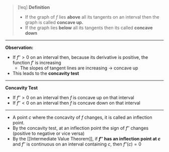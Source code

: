 >[!eq] **Definition**
>- If the graph of $f$ lies **above** all its tangents on an interval then the graph is called **concave up.** 
>- If the graph lies **below** all its tangents then its called **concave down** 

___
**Observation:**
- If $f'' >0$ on an interval then, because its derivative is positive, the function $f'$ is increasing
	- The slopes of tangent lines are increasing $\to$ concave up
- This leads to the **concavity test**
___
**Concavity Test**
- If $f'' > 0$ on an interval then $f$ is concave up on that interval
- If $f'' < 0$ on an interval then $f$ is concave down on that interval
___
- A point $c$ where the concavity of $f$ changes, it is called an inflection point.
- By the concavity test, at an inflection point the sign of $f''$ changes (positive to negative or vice versa)
- By the [[Intermediate Value Theorem]], if **$f''$ has an inflection point at $c$** and $f''$ is continuous on an interval containing $c$, then $f''(c) = 0$ 